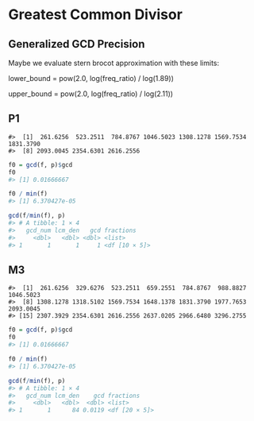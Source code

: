 Greatest Common Divisor
================

## Generalized GCD Precision

Maybe we evaluate stern brocot approximation with these limits:  

lower_bound = pow(2.0, log(freq_ratio) / log(1.89))  

upper_bound = pow(2.0, log(freq_ratio) / log(2.11))  

## P1

    #>  [1]  261.6256  523.2511  784.8767 1046.5023 1308.1278 1569.7534 1831.3790
    #>  [8] 2093.0045 2354.6301 2616.2556

``` r
f0 = gcd(f, p)$gcd
f0
#> [1] 0.01666667
```

``` r
f0 / min(f)
#> [1] 6.370427e-05
```

``` r
gcd(f/min(f), p)
#> # A tibble: 1 × 4
#>   gcd_num lcm_den   gcd fractions    
#>     <dbl>   <dbl> <dbl> <list>       
#> 1       1       1     1 <df [10 × 5]>
```

## M3

    #>  [1]  261.6256  329.6276  523.2511  659.2551  784.8767  988.8827 1046.5023
    #>  [8] 1308.1278 1318.5102 1569.7534 1648.1378 1831.3790 1977.7653 2093.0045
    #> [15] 2307.3929 2354.6301 2616.2556 2637.0205 2966.6480 3296.2755

``` r
f0 = gcd(f, p)$gcd
f0
#> [1] 0.01666667
```

``` r
f0 / min(f)
#> [1] 6.370427e-05
```

``` r
gcd(f/min(f), p)
#> # A tibble: 1 × 4
#>   gcd_num lcm_den    gcd fractions    
#>     <dbl>   <dbl>  <dbl> <list>       
#> 1       1      84 0.0119 <df [20 × 5]>
```
